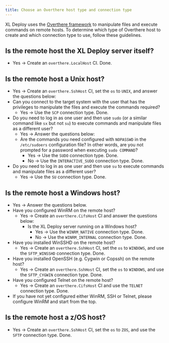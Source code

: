 ```yaml
---
title: Choose an Overthere host type and connection type
---
```

XL Deploy uses the [Overthere framework](https://github.com/xebialabs/overthere) to manipulate files and execute commands on remote hosts. To determine which type of Overthere host to create and which connection type to use, follow these guidelines.

## Is the remote host the XL Deploy server itself?

* Yes &#8594; Create an `overthere.LocalHost` CI. Done.

## Is the remote host a Unix host?

* Yes &#8594; Create an `overthere.SshHost` CI, set the `os` to `UNIX`, and answer the questions below:
* Can you connect to the target system with the user that has the privileges to manipulate the files and execute the commands required?
	* Yes &#8594; Use the `SCP` connection type. Done.
* Do you need to log in as one user and then use `sudo` (or a similar command like `sx` but not `su`) to execute commands and manipulate files as a different user?
	* Yes &#8594; Answer the questions below:
	* Are the commands you need configured with `NOPASSWD` in the `/etc/sudoers` configuration file? In other words, are you not prompted for a password when executing `sudo COMMAND`?
		* Yes &#8594; Use the `SUDO` connection type. Done.
		* No &#8594; Use the `INTERACTIVE_SUDO` connection type. Done.
* Do you need to log in as one user and then use `su` to execute commands and manipulate files as a different user?
	* Yes &#8594; Use the `SU` connection type. Done.

## Is the remote host a Windows host?

* Yes &#8594; Answer the questions below.
* Have you configured WinRM on the remote host?
	* Yes &#8594; Create an `overthere.CifsHost` CI and answer the questions below:
		* Is the XL Deploy server running on a Windows host?
			* Yes &#8594; Use the `WINRM_NATIVE` connection type. Done.
			* No &#8594; Use the `WINRM_INTERNAL` connection type. Done.
* Have you installed WinSSHD on the remote host?
	* Yes &#8594; Create an `overthere.SshHost` CI, set the `os` to `WINDOWS`, and use the `SFTP_WINSSHD` connection type. Done.
* Have you installed OpenSSH (e.g. Cygwin or Copssh) on the remote host?
	* Yes &#8594; Create an `overthere.SshHost` CI, set the `os` to `WINDOWS`, and use the `SFTP_CYGWIN` connection type. Done.
* Have you configured Telnet on the remote host?
	* Yes &#8594; Create an `overthere.CifsHost` CI and use the `TELNET` connection type. Done.
* If you have not yet configured either WinRM, SSH or Telnet, please configure WinRM and start from the top.

## Is the remote host a z/OS host?

* Yes &#8594; Create an `overthere.SshHost` CI, set the `os` to `ZOS`, and use the `SFTP` connection type. Done.
